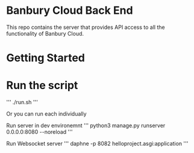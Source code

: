 # Banbury Cloud Back End
This repo contains the server that provides API access to all the functionality of Banbury Cloud.

# Getting Started

# Run the script
'''
./run.sh
'''

Or you can run each individually

Run server in dev environemnt
'''
python3  manage.py runserver 0.0.0.0:8080 --noreload
'''

Run Websocket server
'''
daphne -p 8082 helloproject.asgi:application
'''







